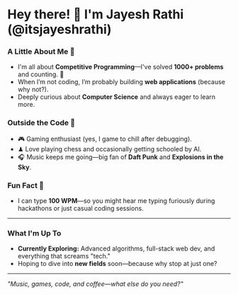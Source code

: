 # Hey there! 👋 I'm Jayesh Rathi (@itsjayeshrathi)

### A Little About Me 🌟  
- I'm all about **Competitive Programming**—I've solved **1000+ problems** and counting. 🧩  
- When I’m not coding, I’m probably building **web applications** (because why not?).  
- Deeply curious about **Computer Science** and always eager to learn more.  

### Outside the Code 🌴  
- 🎮 Gaming enthusiast (yes, I game to chill after debugging).  
- ♟ Love playing chess and occasionally getting schooled by AI.  
- 🎧 Music keeps me going—big fan of **Daft Punk** and **Explosions in the Sky**.  

### Fun Fact 🚀  
- I can type **100 WPM**—so you might hear me typing furiously during hackathons or just casual coding sessions.  

---

### What I'm Up To  
- **Currently Exploring:** Advanced algorithms, full-stack web dev, and everything that screams "tech."  
- Hoping to dive into **new fields** soon—because why stop at just one?  

---

_"Music, games, code, and coffee—what else do you need?"_  
